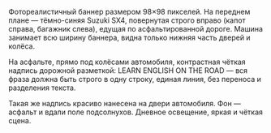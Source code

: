 Фотореалистичный баннер размером 98×98 пикселей.
На переднем плане — тёмно-синяя Suzuki SX4, повернутая строго вправо (капот справа, багажник слева), едущая по асфальтированной дороге.
Машина занимает всю ширину баннера, видна только нижняя часть дверей и колёса.

На асфальте, прямо под колёсами автомобиля, контрастная чёткая надпись дорожной разметкой:
LEARN ENGLISH ON THE ROAD
— вся фраза должна быть строго в одну строку, единая линия, без переноса и разделения текста.

Такая же надпись красиво нанесена на двери автомобиля.
Фон — асфальт и вдали поле подсолнухов. Дневное освещение, яркая и чёткая сцена.